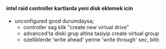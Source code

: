 #### intel raid controller kartlarda yeni disk eklemek icin
* unconfigured good durumdaysa;
  - controller sag klik "create new virtual drive"
  - advanced'ta diski grup altina tasiyip create virtual group
  - ozelliklerde 'write ahead' yerine 'write through' sec, bitir.

